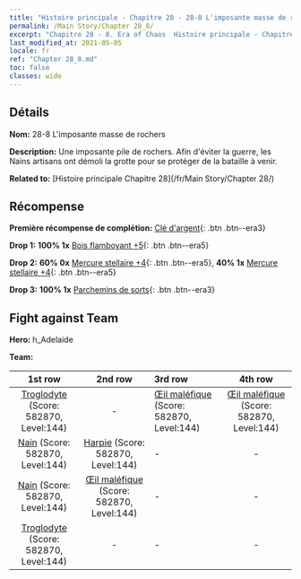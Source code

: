 ```yaml
---
title: "Histoire principale - Chapitre 28 - 28-8 L'imposante masse de rochers"
permalink: /Main Story/Chapter 28_8/
excerpt: "Chapitre 28 - 8. Era of Chaos  Histoire principale - Chapitre 28_8. 28-8 L'imposante masse de rochers"
last_modified_at: 2021-05-05
locale: fr
ref: "Chapter 28_8.md"
toc: false
classes: wide
---
```


## Détails

 **Nom:** 28-8 L'imposante masse de rochers

 **Description:** Une imposante pile de rochers. Afin d'éviter la guerre, les Nains artisans ont démoli la grotte pour se protéger de la bataille à venir.

 **Related to:** [Histoire principale Chapitre 28](/fr/Main Story/Chapter 28/)

## Récompense

 **Première récompense de complétion:** [Clé d'argent](/ItemsFR/con_693/){: .btn .btn--era3}

 **Drop 1:** **100% 1x** [Bois flamboyant +5](/ItemsFR/mat_97/){: .btn .btn--era5}

 **Drop 2:** **60% 0x** [Mercure stellaire +4](/ItemsFR/mat_91/){: .btn .btn--era5}, **40% 1x** [Mercure stellaire +4](/ItemsFR/mat_91/){: .btn .btn--era5}

 **Drop 3:** **100% 1x** [Parchemins de sorts](/ItemsFR/con_694/){: .btn .btn--era3}


## Fight against Team
 **Hero:** h_Adelaide

 **Team:**


  | 1st row | 2nd row | 3rd row | 4th row |
  |:----:|:----:|:----|:----:|
  | [Troglodyte](/fr/units/Troglodyte/) (Score: 582870, Level:144)  | - | [Œil maléfique](/fr/units/Beholder/) (Score: 582870, Level:144)  | [Œil maléfique](/fr/units/Beholder/) (Score: 582870, Level:144)  |
  | [Nain](/fr/units/Dwarf/) (Score: 582870, Level:144)  | [Harpie](/fr/units/Harpy/) (Score: 582870, Level:144)  | - | - |
  | [Nain](/fr/units/Dwarf/) (Score: 582870, Level:144)  | [Œil maléfique](/fr/units/Beholder/) (Score: 582870, Level:144)  | - | - |
  | [Troglodyte](/fr/units/Troglodyte/) (Score: 582870, Level:144)  | - | - | - |


